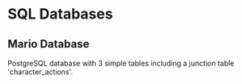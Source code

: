 # SQL Databases

## Mario Database

PostgreSQL database with 3 simple tables including a junction table 'character_actions'.
